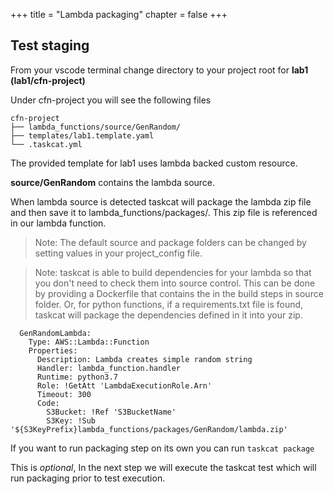 +++
title = "Lambda packaging"
chapter = false
+++



## Test staging

From your vscode terminal change directory to your project root for **lab1** __(lab1/cfn-project)__

Under cfn-project you will see the following files
```
cfn-project
├── lambda_functions/source/GenRandom/
├── templates/lab1.template.yaml
└── .taskcat.yml

```

The provided template for lab1 uses lambda backed custom resource.

**source/GenRandom** contains the lambda source. 

When lambda source is detected taskcat will package the lambda zip file and then save it 
to lambda_functions/packages/. This zip file is referenced in our lambda function.

> Note: The default source and package folders can be changed by setting values in your 
> project_config file.

> Note: taskcat is able to build dependencies for your lambda so that you don't need to 
> check them into source control. This can be done by providing a Dockerfile  that 
> contains the in the build steps in source folder. Or, for python functions, if a 
> requirements.txt file is found, taskcat will package the dependencies defined in it 
> into your zip.

```
  GenRandomLambda:
    Type: AWS::Lambda::Function
    Properties:
      Description: Lambda creates simple random string
      Handler: lambda_function.handler
      Runtime: python3.7
      Role: !GetAtt 'LambdaExecutionRole.Arn'
      Timeout: 300
      Code:
        S3Bucket: !Ref 'S3BucketName'
        S3Key: !Sub '${S3KeyPrefix}lambda_functions/packages/GenRandom/lambda.zip'
```

If you want to run packaging step on its own you can run `taskcat package`

This is _optional_, In the next step we will execute the taskcat test which will run 
packaging prior to test execution.




